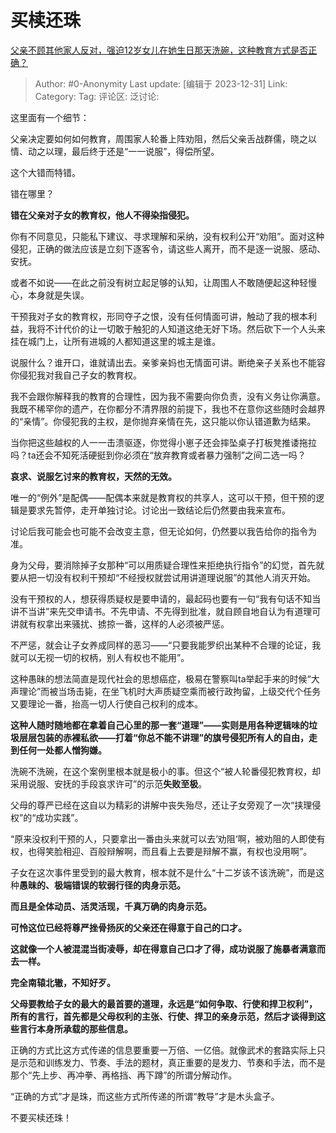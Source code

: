 # 买椟还珠
[父亲不顾其他家人反对，强迫12岁女儿在她生日那天洗碗，这种教育方式是否正确？](https://www.zhihu.com/question/636469987/answer/3343492067)

> Author: #0-Anonymity
> Last update: [编辑于 2023-12-31]
> Link:
> Category: 
> Tag:
> 评论区:
> 泛讨论:

这里面有一个细节：

父亲决定要如何如何教育，周围家人轮番上阵劝阻，然后父亲舌战群儒，晓之以情、动之以理，最后终于还是“一一说服”，得偿所望。

这个大错而特错。

错在哪里？

**错在父亲对子女的教育权，他人不得染指侵犯。**

你有不同意见，只能私下建议、寻求理解和采纳，没有权利公开“劝阻”。面对这种侵犯，正确的做法应该是立刻下逐客令，请这些人离开，而不是逐一说服、感动、安抚。

或者不如说——在此之前没有树立起足够的认知，让周围人不敢随便起这种轻慢心，本身就是失误。

干预我对子女的教育权，形同夺子之恨，没有任何情面可讲，触动了我的根本利益，我将不计代价的让一切敢于触犯的人知道这绝无好下场。然后砍下一个人头来挂在城门上，让所有进城的人都知道这里的城主是谁。

说服什么？谁开口，谁就请出去。亲爹亲妈也无情面可讲。断绝亲子关系也不能容你侵犯我对我自己子女的教育权。

我不会跟你解释我的教育的合理性，因为我不需要向你负责，没有义务让你满意。我既不稀罕你的遗产，在你都分不清界限的前提下，我也不在意你这些随时会越界的“亲情”。你侵犯我的主权，是你抛弃亲情在先，这只能以你认错道歉为结果。

当你把这些越权的人一一击溃驱逐，你觉得小崽子还会摔坠桌子打板凳推诿拖拉吗？ta还会不知死活硬挺到你必须在“放弃教育或者暴力强制”之间二选一吗？

**哀求、说服乞讨来的教育权，天然的无效。**

唯一的“例外”是配偶——配偶本来就是教育权的共享人，这可以干预，但干预的逻辑是要求先暂停，走开单独讨论。讨论出一致结论后仍然要由我来宣布。

讨论后我可能会也可能不会改变主意，但无论如何，仍然要以我告给你的指令为准。

身为父母，要消除掉子女那种“可以用质疑合理性来拒绝执行指令”的幻觉，首先就要从把一切没有权利干预却“不经授权就尝试用讲道理说服”的其他人消灭开始。

没有干预权的人，想获得质疑权是要申请的，最起码也要有一句“我有句话不知当讲不当讲”来先交申请书。不先申请、不先得到批准，就自顾自地自认为有道理可讲就有权拿出来骚扰、掳掠一番，这样的人必须被严惩。

不严惩，就会让子女养成同样的恶习——“只要我能罗织出某种不合理的论证，我就可以无视一切的权柄，别人有权也不能用”。

这种愚昧的想法简直是现代社会的思想癌症，极易在警察叫ta举起手来的时候“大声理论”而被当场击毙，在坐飞机时大声质疑空乘而被行政拘留，上级交代个任务又要理论一番，抬高一切人行使自己权利的成本。

**这种人随时随地都在拿着自己心里的那一套“道理”——实则是用各种逻辑味的垃圾层层包装的赤裸私欲——打着“你总不能不讲理”的旗号侵犯所有人的自由，走到任何一处都人憎狗嫌。**

洗碗不洗碗，在这个案例里根本就是极小的事。但这个“被人轮番侵犯教育权，却采用说服、安抚的手段哀求许可”的示范**失败至极**。

父母的尊严已经在这自以为精彩的讲解中丧失殆尽，还让子女旁观了一次“挟理侵权”的“成功实践”。

“原来没权利干预的人，只要拿出一番由头来就可以去’劝阻‘啊，被劝阻的人即使有权，也得笑脸相迎、百般辩解啊，而且看上去要是辩解不赢，有权也没用啊”。

子女在这次事件里受到的最大教育，根本就不是什么“十二岁该不该洗碗”，而是这种**愚昧的、极端错误的软弱行径的肉身示范。**

**而且是全体动员、活灵活现，千真万确的肉身示范。**

**可怜这位已经将尊严挫骨扬灰的父亲还在得意于自己的口才。**

**这就像一个人被混混当街凌辱，却在得意自己口才了得，成功说服了施暴者满意而去一样。**

**完全南辕北辙，不知好歹。**

**父母要教给子女的最大的最首要的道理，永远是“如何争取、行使和捍卫权利”，所有的言行，首先都是父母权利的主张、行使、捍卫的亲身示范，然后才谈得到这些言行本身所承载的那些信息。**

正确的方式比这方式传递的信息要重要一万倍、一亿倍。就像武术的套路实际上只是示范和训练发力、节奏、手法的题材，真正重要的是发力、节奏和手法，而不是那个“先上步、再冲拳、再格挡、再下蹲”的所谓分解动作。

“正确的方式”才是珠，而这些方式所传递的所谓“教导”才是木头盒子。

不要买椟还珠！
